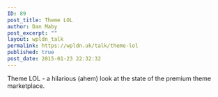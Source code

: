 ```yaml
---
ID: 89
post_title: Theme LOL
author: Dan Maby
post_excerpt: ""
layout: wpldn_talk
permalink: https://wpldn.uk/talk/theme-lol
published: true
post_date: 2015-01-23 22:32:32
---
```

Theme LOL - a hilarious (ahem) look at the state of the premium theme marketplace.